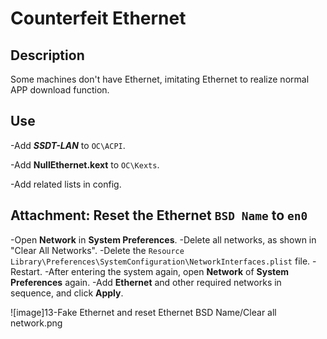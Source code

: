 # Counterfeit Ethernet

## Description

Some machines don't have Ethernet, imitating Ethernet to realize normal APP download function.

## Use

-Add ***SSDT-LAN*** to `OC\ACPI`.

-Add **NullEthernet.kext** to `OC\Kexts`.

-Add related lists in config.

## Attachment: Reset the Ethernet `BSD Name` to `en0`

-Open **Network** in **System Preferences**.
-Delete all networks, as shown in "Clear All Networks".
-Delete the `Resource Library\Preferences\SystemConfiguration\NetworkInterfaces.plist` file.
-Restart.
-After entering the system again, open **Network** of **System Preferences** again.
-Add **Ethernet** and other required networks in sequence, and click **Apply**.

![image]13-Fake Ethernet and reset Ethernet BSD Name/Clear all network.png
